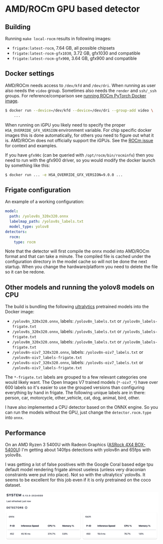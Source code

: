 
# AMD/ROCm GPU based detector

## Building

Running `make local-rocm` results in following images:

- `frigate:latest-rocm`, 7.64 GB, all possible chipsets
- `frigate:latest-rocm-gfx1030`, 3.72 GB, gfx1030 and compatible
- `frigate:latest-rocm-gfx900`, 3.64 GB, gfx900 and compatible

## Docker settings

AMD/ROCm needs access to `/dev/kfd` and `/dev/dri`. When running as user also needs the `video` group. Sometimes also needs the `render` and `ssh/_ssh` groups.
For reference/comparison see [running ROCm PyTorch Docker image](https://rocm.docs.amd.com/projects/install-on-linux/en/develop/how-to/3rd-party/pytorch-install.html#using-docker-with-pytorch-pre-installed).

```bash
$ docker run --device=/dev/kfd --device=/dev/dri --group-add video \
    ...
```

When running on iGPU you likely need to specify the proper `HSA_OVERRIDE_GFX_VERSION` environment variable. For chip specific docker images this is done automatically, for others you need to figure out what it is. AMD/ROCm does not officially support the iGPUs. See the [ROCm issue](https://github.com/ROCm/ROCm/issues/1743) for context and examples.

If you have `gfx90c` (can be queried with `/opt/rocm/bin/rocminfo`) then you need to run with the gfx900 driver, so you would modify the docker launch by something like this:

```bash
$ docker run ... -e HSA_OVERRIDE_GFX_VERSION=9.0.0 ...
```

## Frigate configuration

An example of a working configuration:

```yaml
model:
  path: /yolov8s_320x320.onnx
  labelmap_path: /yolov8s_labels.txt
  model_type: yolov8
detectors:
  rocm:
    type: rocm
```

Note that the detector will first compile the onnx model into AMD/ROCm format and that can take a minute. The compiled file is cached under the configuration directory in the model cache so will not be done the next startup. When you change the hardware/platform you need to delete the file so it can be redone.

## Other models and running the yolov8 models on CPU

The build is bundling the following [ultralytics](https://github.com/ultralytics/ultralytics) pretrained models into the Docker image:

- `/yolov8n_320x320.onnx`, labels: `/yolov8n_labels.txt` or `/yolov8n_labels-frigate.txt`
- `/yolov8s_320x320.onnx`, labels: `/yolov8s_labels.txt` or `/yolov8s_labels-frigate.txt`
- `/yolov8m_320x320.onnx`, labels: `/yolov8m_labels.txt` or `/yolov8m_labels-frigate.txt`
- `/yolov8n-oiv7_320x320.onnx`, labels: `/yolov8n-oiv7_labels.txt` or `/yolov8n-oiv7_labels-frigate.txt`
- `/yolov8s-oiv7_320x320.onnx`, labels: `/yolov8s-oiv7_labels.txt` or `/yolov8s-oiv7_labels-frigate.txt`

The `*-frigate.txt` labels are grouped to a few relevant categories one would likely want. The Open Images V7 trained models (`*-oiv7_*`) have over 600 labels so it's easier to use the grouped versions than configuring everything by hand in frigate. The following unique labels are in there: person, car, motorcycle, other_vehicle, cat, dog, animal, bird, other.

I have also implemented a CPU detector based on the ONNX engine. So you can run the models without the GPU, just change the `detector.rocm.type` into `onnx`.

## Performance

On an AMD Ryzen 3 5400U with Radeon Graphics ([ASRock 4X4 BOX-5400U](https://www.asrockind.com/en-gb/4X4%20BOX-5400U)) I'm getting about 140fps detections with yolov8n and 65fps with yolov8s.

I was getting a lot of false positives with the Google Coral based edge tpu default model rendering frigate almost useless (unless very draconian constraints were put into place). Not so with the ultralytics' yolov8s. It seems to be excellent for this job even if it is only pretrained on the coco dataset.

![Sample detectors view at System](detectors.png)
